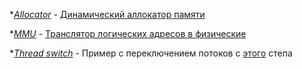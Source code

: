 *[*Allocator*](https://github.com/ZhekehZ/Stepik/tree/master/OS/Allocator) 	-	[Динамический аллокатор памяти](https://stepik.org/lesson/44328/step/9?auth=login&unit=22140)

*[*MMU*](https://github.com/ZhekehZ/Stepik/blob/master/OS/MMU)			-	[Транслятор логических адресов в физические](https://stepik.org/lesson/44327/step/15?auth=registration&unit=22137)

*[*Thread switch*](https://github.com/ZhekehZ/Stepik/tree/master/OS/Thread%20switch)	-	Пример с переключением потоков с [этого](https://stepik.org/lesson/45409/step/10?unit=23685) степа
